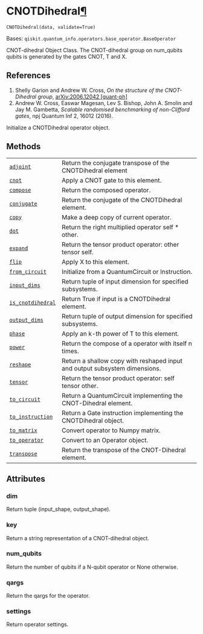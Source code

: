 # CNOTDihedral[¶](#cnotdihedral "Permalink to this headline")

<span id="undefined" />

`CNOTDihedral(data, validate=True)`

Bases: `qiskit.quantum_info.operators.base_operator.BaseOperator`

CNOT-dihedral Object Class. The CNOT-dihedral group on num\_qubits qubits is generated by the gates CNOT, T and X.

## References

1.  Shelly Garion and Andrew W. Cross, *On the structure of the CNOT-Dihedral group*, [arXiv:2006.12042 \[quant-ph\]](https://arxiv.org/abs/2006.12042)
2.  Andrew W. Cross, Easwar Magesan, Lev S. Bishop, John A. Smolin and Jay M. Gambetta, *Scalable randomised benchmarking of non-Clifford gates*, npj Quantum Inf 2, 16012 (2016).

Initialize a CNOTDihedral operator object.

## Methods

|                                                                                                                                                                                             |                                                                            |
| ------------------------------------------------------------------------------------------------------------------------------------------------------------------------------------------- | -------------------------------------------------------------------------- |
| [`adjoint`](qiskit.ignis.verification.CNOTDihedral.adjoint#qiskit.ignis.verification.CNOTDihedral.adjoint "qiskit.ignis.verification.CNOTDihedral.adjoint")                                 | Return the conjugate transpose of the CNOTDihedral element                 |
| [`cnot`](qiskit.ignis.verification.CNOTDihedral.cnot#qiskit.ignis.verification.CNOTDihedral.cnot "qiskit.ignis.verification.CNOTDihedral.cnot")                                             | Apply a CNOT gate to this element.                                         |
| [`compose`](qiskit.ignis.verification.CNOTDihedral.compose#qiskit.ignis.verification.CNOTDihedral.compose "qiskit.ignis.verification.CNOTDihedral.compose")                                 | Return the composed operator.                                              |
| [`conjugate`](qiskit.ignis.verification.CNOTDihedral.conjugate#qiskit.ignis.verification.CNOTDihedral.conjugate "qiskit.ignis.verification.CNOTDihedral.conjugate")                         | Return the conjugate of the CNOTDihedral element.                          |
| [`copy`](qiskit.ignis.verification.CNOTDihedral.copy#qiskit.ignis.verification.CNOTDihedral.copy "qiskit.ignis.verification.CNOTDihedral.copy")                                             | Make a deep copy of current operator.                                      |
| [`dot`](qiskit.ignis.verification.CNOTDihedral.dot#qiskit.ignis.verification.CNOTDihedral.dot "qiskit.ignis.verification.CNOTDihedral.dot")                                                 | Return the right multiplied operator self \* other.                        |
| [`expand`](qiskit.ignis.verification.CNOTDihedral.expand#qiskit.ignis.verification.CNOTDihedral.expand "qiskit.ignis.verification.CNOTDihedral.expand")                                     | Return the tensor product operator: other tensor self.                     |
| [`flip`](qiskit.ignis.verification.CNOTDihedral.flip#qiskit.ignis.verification.CNOTDihedral.flip "qiskit.ignis.verification.CNOTDihedral.flip")                                             | Apply X to this element.                                                   |
| [`from_circuit`](qiskit.ignis.verification.CNOTDihedral.from_circuit#qiskit.ignis.verification.CNOTDihedral.from_circuit "qiskit.ignis.verification.CNOTDihedral.from_circuit")             | Initialize from a QuantumCircuit or Instruction.                           |
| [`input_dims`](qiskit.ignis.verification.CNOTDihedral.input_dims#qiskit.ignis.verification.CNOTDihedral.input_dims "qiskit.ignis.verification.CNOTDihedral.input_dims")                     | Return tuple of input dimension for specified subsystems.                  |
| [`is_cnotdihedral`](qiskit.ignis.verification.CNOTDihedral.is_cnotdihedral#qiskit.ignis.verification.CNOTDihedral.is_cnotdihedral "qiskit.ignis.verification.CNOTDihedral.is_cnotdihedral") | Return True if input is a CNOTDihedral element.                            |
| [`output_dims`](qiskit.ignis.verification.CNOTDihedral.output_dims#qiskit.ignis.verification.CNOTDihedral.output_dims "qiskit.ignis.verification.CNOTDihedral.output_dims")                 | Return tuple of output dimension for specified subsystems.                 |
| [`phase`](qiskit.ignis.verification.CNOTDihedral.phase#qiskit.ignis.verification.CNOTDihedral.phase "qiskit.ignis.verification.CNOTDihedral.phase")                                         | Apply an k-th power of T to this element.                                  |
| [`power`](qiskit.ignis.verification.CNOTDihedral.power#qiskit.ignis.verification.CNOTDihedral.power "qiskit.ignis.verification.CNOTDihedral.power")                                         | Return the compose of a operator with itself n times.                      |
| [`reshape`](qiskit.ignis.verification.CNOTDihedral.reshape#qiskit.ignis.verification.CNOTDihedral.reshape "qiskit.ignis.verification.CNOTDihedral.reshape")                                 | Return a shallow copy with reshaped input and output subsystem dimensions. |
| [`tensor`](qiskit.ignis.verification.CNOTDihedral.tensor#qiskit.ignis.verification.CNOTDihedral.tensor "qiskit.ignis.verification.CNOTDihedral.tensor")                                     | Return the tensor product operator: self tensor other.                     |
| [`to_circuit`](qiskit.ignis.verification.CNOTDihedral.to_circuit#qiskit.ignis.verification.CNOTDihedral.to_circuit "qiskit.ignis.verification.CNOTDihedral.to_circuit")                     | Return a QuantumCircuit implementing the CNOT-Dihedral element.            |
| [`to_instruction`](qiskit.ignis.verification.CNOTDihedral.to_instruction#qiskit.ignis.verification.CNOTDihedral.to_instruction "qiskit.ignis.verification.CNOTDihedral.to_instruction")     | Return a Gate instruction implementing the CNOTDihedral object.            |
| [`to_matrix`](qiskit.ignis.verification.CNOTDihedral.to_matrix#qiskit.ignis.verification.CNOTDihedral.to_matrix "qiskit.ignis.verification.CNOTDihedral.to_matrix")                         | Convert operator to Numpy matrix.                                          |
| [`to_operator`](qiskit.ignis.verification.CNOTDihedral.to_operator#qiskit.ignis.verification.CNOTDihedral.to_operator "qiskit.ignis.verification.CNOTDihedral.to_operator")                 | Convert to an Operator object.                                             |
| [`transpose`](qiskit.ignis.verification.CNOTDihedral.transpose#qiskit.ignis.verification.CNOTDihedral.transpose "qiskit.ignis.verification.CNOTDihedral.transpose")                         | Return the transpose of the CNOT-Dihedral element.                         |

## Attributes

<span id="undefined" />

### dim

Return tuple (input\_shape, output\_shape).

<span id="undefined" />

### key

Return a string representation of a CNOT-dihedral object.

<span id="undefined" />

### num\_qubits

Return the number of qubits if a N-qubit operator or None otherwise.

<span id="undefined" />

### qargs

Return the qargs for the operator.

<span id="undefined" />

### settings

Return operator settings.
